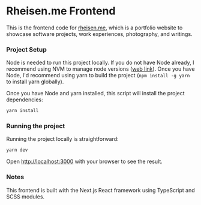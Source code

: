 # Rheisen.me Frontend

This is the frontend code for [rheisen.me](https://www.rheisen.me), which is a portfolio website to showcase software
projects, work experiences, photography, and writings.

### Project Setup

Node is needed to run this project locally. If you do not have Node already, I recommend using NVM to manage node
versions ([web link](https://github.com/nvm-sh/nvm)). Once you have Node, I'd recommend using yarn to build the project
(`npm install -g yarn` to install yarn globally).

Once you have Node and yarn installed, this script will install the project dependencies:

```bash
yarn install
```

### Running the project

Running the project locally is straightforward:

```bash
yarn dev
```

Open [http://localhost:3000](http://localhost:3000) with your browser to see the result.

### Notes

This frontend is built with the Next.js React framework using TypeScript and SCSS modules.
